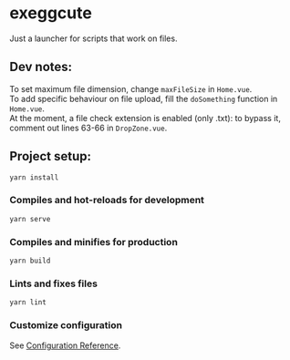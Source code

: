 # exeggcute

Just a launcher for scripts that work on files.  

## Dev notes: 
To set maximum file dimension, change `maxFileSize` in `Home.vue`.  
To add specific behaviour on file upload, fill the `doSomething` function in `Home.vue`.  
At the moment, a file check extension is enabled (only .txt): to bypass it, comment out lines 63-66 in `DropZone.vue`.  

## Project setup:
```
yarn install
```

### Compiles and hot-reloads for development
```
yarn serve
```

### Compiles and minifies for production
```
yarn build
```

### Lints and fixes files
```
yarn lint
```

### Customize configuration
See [Configuration Reference](https://cli.vuejs.org/config/).
